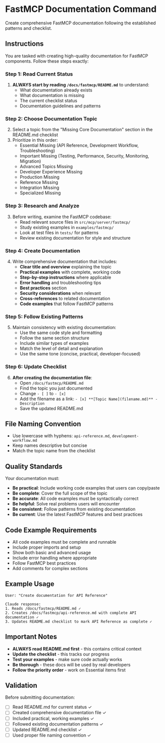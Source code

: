 # FastMCP Documentation Command

Create comprehensive FastMCP documentation following the established patterns and checklist.

## Instructions

You are tasked with creating high-quality documentation for FastMCP components. Follow these steps exactly:

### Step 1: Read Current Status
1. **ALWAYS start by reading `/docs/fastmcp/README.md`** to understand:
   - What documentation already exists
   - What documentation is missing
   - The current checklist status
   - Documentation guidelines and patterns

### Step 2: Choose Documentation Topic
2. Select a topic from the "Missing Core Documentation" section in the README.md checklist
3. Prioritize in this order:
   - Essential Missing (API Reference, Development Workflow, Troubleshooting)
   - Important Missing (Testing, Performance, Security, Monitoring, Migration)
   - Advanced Topics Missing
   - Developer Experience Missing
   - Production Missing
   - Reference Missing
   - Integration Missing
   - Specialized Missing

### Step 3: Research and Analyze
3. Before writing, examine the FastMCP codebase:
   - Read relevant source files in `src/mcp/server/fastmcp/`
   - Study existing examples in `examples/fastmcp/`
   - Look at test files in `tests/` for patterns
   - Review existing documentation for style and structure

### Step 4: Create Documentation
4. Write comprehensive documentation that includes:
   - **Clear title and overview** explaining the topic
   - **Practical examples** with complete, working code
   - **Step-by-step instructions** where applicable
   - **Error handling** and troubleshooting tips
   - **Best practices** section
   - **Security considerations** when relevant
   - **Cross-references** to related documentation
   - **Code examples** that follow FastMCP patterns

### Step 5: Follow Existing Patterns
5. Maintain consistency with existing documentation:
   - Use the same code style and formatting
   - Follow the same section structure
   - Include similar types of examples
   - Match the level of detail and explanation
   - Use the same tone (concise, practical, developer-focused)

### Step 6: Update Checklist
6. **After creating the documentation file**:
   - Open `/docs/fastmcp/README.md`
   - Find the topic you just documented
   - Change `- [ ]` to `- [x]`
   - Add the filename as a link: `- [x] **[Topic Name](filename.md)** - Description`
   - Save the updated README.md

## File Naming Convention

- Use lowercase with hyphens: `api-reference.md`, `development-workflow.md`
- Keep names descriptive but concise
- Match the topic name from the checklist

## Quality Standards

Your documentation must:
- **Be practical**: Include working code examples that users can copy/paste
- **Be complete**: Cover the full scope of the topic
- **Be accurate**: All code examples must be syntactically correct
- **Be helpful**: Solve real problems users will encounter
- **Be consistent**: Follow patterns from existing documentation
- **Be current**: Use the latest FastMCP features and best practices

## Code Example Requirements

- All code examples must be complete and runnable
- Include proper imports and setup
- Show both basic and advanced usage
- Include error handling where appropriate
- Follow FastMCP best practices
- Add comments for complex sections

## Example Usage

```
User: "Create documentation for API Reference"

Claude response:
1. Reads /docs/fastmcp/README.md ✓
2. Creates /docs/fastmcp/api-reference.md with complete API documentation ✓
3. Updates README.md checklist to mark API Reference as complete ✓
```

## Important Notes

- **ALWAYS read README.md first** - this contains critical context
- **Update the checklist** - this tracks our progress
- **Test your examples** - make sure code actually works
- **Be thorough** - these docs will be used by real developers
- **Follow the priority order** - work on Essential items first

## Validation

Before submitting documentation:
- [ ] Read README.md for current status ✓
- [ ] Created comprehensive documentation file ✓
- [ ] Included practical, working examples ✓
- [ ] Followed existing documentation patterns ✓
- [ ] Updated README.md checklist ✓
- [ ] Used proper file naming convention ✓
